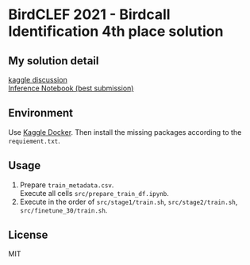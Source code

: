 # BirdCLEF 2021 - Birdcall Identification 4th place solution

## My solution detail
[kaggle discussion](https://www.kaggle.com/c/birdclef-2021/discussion/243293)  
[Inference Notebook (best submission)](https://www.kaggle.com/tattaka/birdclef2021-submissions-pp-ave?scriptVersionId=64016465)

## Environment  
Use [Kaggle Docker](https://gcr.io/kaggle-gpu-images/python).
Then install the missing packages according to the `requiement.txt`.

## Usage
1. Prepare `train_metadata.csv`.   
Execute all cells `src/prepare_train_df.ipynb`.  
2. Execute in the order of `src/stage1/train.sh`, `src/stage2/train.sh`, `src/finetune_30/train.sh`.

## License
MIT